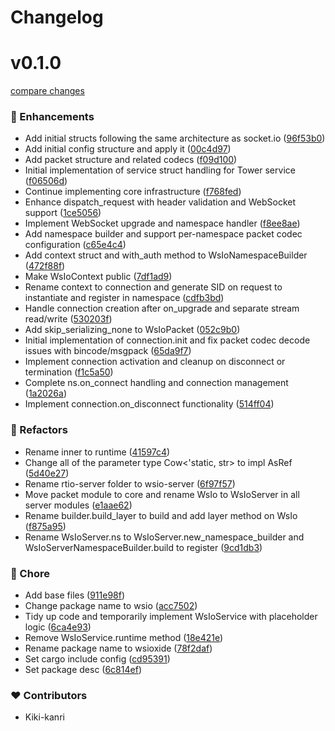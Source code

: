 # Changelog

# v0.1.0

[compare changes](https://github.com/kiki-kanri/wsioxide/compare/5b4d5d49...wsioxide-server-v0.1.0)

### 🚀 Enhancements

- Add initial structs following the same architecture as socket.io ([96f53b0](https://github.com/kiki-kanri/wsioxide/commit/96f53b0))
- Add initial config structure and apply it ([00c4d97](https://github.com/kiki-kanri/wsioxide/commit/00c4d97))
- Add packet structure and related codecs ([f09d100](https://github.com/kiki-kanri/wsioxide/commit/f09d100))
- Initial implementation of service struct handling for Tower service ([f06506d](https://github.com/kiki-kanri/wsioxide/commit/f06506d))
- Continue implementing core infrastructure ([f768fed](https://github.com/kiki-kanri/wsioxide/commit/f768fed))
- Enhance dispatch_request with header validation and WebSocket support ([1ce5056](https://github.com/kiki-kanri/wsioxide/commit/1ce5056))
- Implement WebSocket upgrade and namespace handler ([f8ee8ae](https://github.com/kiki-kanri/wsioxide/commit/f8ee8ae))
- Add namespace builder and support per-namespace packet codec configuration ([c65e4c4](https://github.com/kiki-kanri/wsioxide/commit/c65e4c4))
- Add context struct and with_auth method to WsIoNamespaceBuilder ([472f88f](https://github.com/kiki-kanri/wsioxide/commit/472f88f))
- Make WsIoContext public ([7df1ad9](https://github.com/kiki-kanri/wsioxide/commit/7df1ad9))
- Rename context to connection and generate SID on request to instantiate and register in namespace ([cdfb3bd](https://github.com/kiki-kanri/wsioxide/commit/cdfb3bd))
- Handle connection creation after on_upgrade and separate stream read/write ([530203f](https://github.com/kiki-kanri/wsioxide/commit/530203f))
- Add skip_serializing_none to WsIoPacket ([052c9b0](https://github.com/kiki-kanri/wsioxide/commit/052c9b0))
- Initial implementation of connection.init and fix packet codec decode issues with bincode/msgpack ([65da9f7](https://github.com/kiki-kanri/wsioxide/commit/65da9f7))
- Implement connection activation and cleanup on disconnect or termination ([f1c5a50](https://github.com/kiki-kanri/wsioxide/commit/f1c5a50))
- Complete ns.on_connect handling and connection management ([1a2026a](https://github.com/kiki-kanri/wsioxide/commit/1a2026a))
- Implement connection.on_disconnect functionality ([514ff04](https://github.com/kiki-kanri/wsioxide/commit/514ff04))

### 💅 Refactors

- Rename inner to runtime ([41597c4](https://github.com/kiki-kanri/wsioxide/commit/41597c4))
- Change all of the parameter type Cow<'static, str> to impl AsRef<str> ([5d40e27](https://github.com/kiki-kanri/wsioxide/commit/5d40e27))
- Rename rtio-server folder to wsio-server ([6f97f57](https://github.com/kiki-kanri/wsioxide/commit/6f97f57))
- Move packet module to core and rename WsIo to WsIoServer in all server modules ([e1aae62](https://github.com/kiki-kanri/wsioxide/commit/e1aae62))
- Rename builder.build_layer to build and add layer method on WsIo ([f875a95](https://github.com/kiki-kanri/wsioxide/commit/f875a95))
- Rename WsIoServer.ns to WsIoServer.new_namespace_builder and WsIoServerNamespaceBuilder.build to register ([9cd1db3](https://github.com/kiki-kanri/wsioxide/commit/9cd1db3))

### 🏡 Chore

- Add base files ([911e98f](https://github.com/kiki-kanri/wsioxide/commit/911e98f))
- Change package name to wsio ([acc7502](https://github.com/kiki-kanri/wsioxide/commit/acc7502))
- Tidy up code and temporarily implement WsIoService with placeholder logic ([6ca4e93](https://github.com/kiki-kanri/wsioxide/commit/6ca4e93))
- Remove WsIoService.runtime method ([18e421e](https://github.com/kiki-kanri/wsioxide/commit/18e421e))
- Rename package name to wsioxide ([78f2daf](https://github.com/kiki-kanri/wsioxide/commit/78f2daf))
- Set cargo include config ([cd95391](https://github.com/kiki-kanri/wsioxide/commit/cd95391))
- Set package desc ([6c814ef](https://github.com/kiki-kanri/wsioxide/commit/6c814ef))

### ❤️ Contributors

- Kiki-kanri

